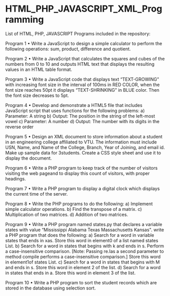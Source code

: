 # HTML_PHP_JAVASCRIPT_XML_Programming

List of HTML, PHP, JAVASCRIPT Programs included in the repository:

Program 1 • Write a JavaScript to design a simple calculator to perform the following operations: sum, product, difference and quotient.

Program 2 • Write a JavaScript that calculates the squares and cubes of the numbers from 0 to 10 and outputs HTML text that displays the resulting values in an HTML table format.

Program 3 • Write a JavaScript code that displays text “TEXT-GROWING” with increasing font size in the interval of 100ms in RED COLOR, when the font size reaches 50pt it displays “TEXT-SHRINKING” in BLUE color. Then the font size decreases to 5pt.

Program 4 • Develop and demonstrate a HTML5 file that includes JavaScript script that uses functions for the following problems:
a) Parameter: A string
b) Output: The position in the string of the left-most vowel
c) Parameter: A number
d) Output: The number with its digits in the reverse order

Program 5 • Design an XML document to store information about a student in an engineering college affiliated to VTU. The information must include USN, Name, and Name of the College, Branch, Year of Joining, and email id. Make up sample data for 3students. Create a CSS style sheet and use it to display the document.

Program 6 • Write a PHP program to keep track of the number of visitors visiting the web pageand to display this count of visitors, with proper headings.

Program 7 • Write a PHP program to display a digital clock which displays the current time of the server.

Program 8 • Write the PHP programs to do the following:
a) Implement simple calculator operations.
b) Find the transpose of a matrix.
c) Multiplication of two matrices.
d) Addition of two matrices.

Program 9 • Write a PHP program named states.py that declares a variable states with value “Mississippi Alabama Texas Massachusetts Kansas". write a PHP program that does the following:
a) Search for a word in variable states that ends in xas. Store this word in element0 of a list named states List.
b) Search for a word in states that begins with k and ends in s. Perform a case-insensitive comparison. [Note: Passing re.Ias a second parameter to method compile performs a case-insensitive comparison.] Store this word in element1of states List.
c) Search for a word in states that begins with M and ends in s. Store this word in element 2 of the list.
d) Search for a word in states that ends in a. Store this word in element 3 of the list.

Program 10 • Write a PHP program to sort the student records which are stored in the database using selection sort.
